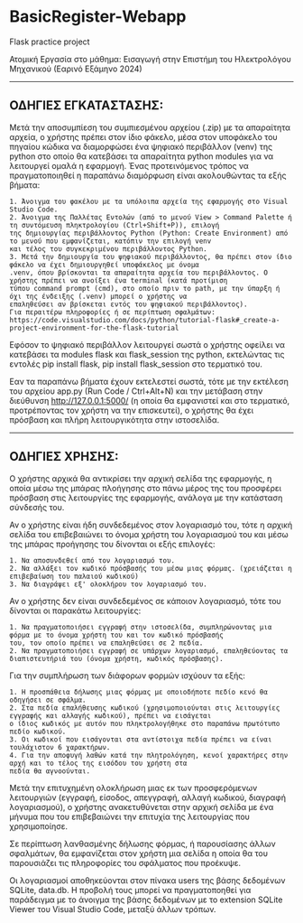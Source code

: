 # BasicRegister-Webapp
Flask practice project

Ατομική Εργασία στο μάθημα: Εισαγωγή στην Επιστήμη του Ηλεκτρολόγου Μηχανικού (Εαρινό Εξάμηνο 2024)

---------------------
ΟΔΗΓΙΕΣ ΕΓΚΑΤΑΣΤΑΣΗΣ:
---------------------
  Μετά την αποσυμπίεση του συμπιεσμένου αρχείου (.zip) με τα απαραίτητα αρχεία, ο χρήστης πρέπει στον ίδιο φάκελο, μέσα στον 
  υποφάκελο του πηγαίου κώδικα να διαμορφώσει ένα ψηφιακό περιβάλλον (venv) της python στο οποίο θα κατεβάσει τα απαραίτητα 
  python modules για να λειτουργεί ομαλά η εφαρμογή. Ένας προτεινόμενος τρόπος να πραγματοποιηθεί η παραπάνω διαμόρφωση είναι 
  ακολουθώντας τα εξής βήματα:
  
    1. Άνοιγμα του φακέλου με τα υπόλοιπα αρχεία της εφαρμογής στο Visual Studio Code.
    2. Άνοιγμα της Παλλέτας Εντολών (από το μενού View > Command Palette ή τη συντόμευση πληκτρολογίου (Ctrl+Shift+P)), επιλογή
    της δημιουργίας περιβάλλοντος Python (Python: Create Environment) από το μενού που εμφανίζεται, κατόπιν την επιλογή venv
    και τέλος του συγκεκριμένου περιβάλλοντος Python.
    3. Μετά την δημιουργία του ψηφιακού περιβάλλοντος, θα πρέπει στον ίδιο φάκελο να έχει δημιουργηθεί υποφάκελος με όνομα 
    .venv, όπου βρίσκονται τα απαραίτητα αρχεία του περιβάλλοντος. Ο χρήστης πρέπει να ανοίξει ένα terminal (κατά προτίμιση 
    τύπου command prompt (cmd), στο οποίο πριν το path, με την ύπαρξη ή όχι της ένδειξης (.venv) μπορεί ο χρήστης να 
    επαληθεύσει αν βρίσκεται εντός του ψηφιακού περιβάλλοντος).
    Για περαιτέρω πληροφορίες ή σε περίπτωση σφαλμάτων: https://code.visualstudio.com/docs/python/tutorial-flask#_create-a-project-environment-for-the-flask-tutorial
    
  Εφόσον το ψηφιακό περιβάλλον λειτουργεί σωστά ο χρήστης οφείλει να κατεβάσει τα modules flask και flask_session της python,
  εκτελώντας τις εντολές pip install flask, pip install flask_session στο τερματικό του.

  Εαν τα παραπάνω βήματα έχουν εκτελεστεί σωστά, τότε με την εκτέλεση του αρχείου app.py (Run Code / Ctrl+Alt+N) και την
  μετάβαση στην διεύθυνση http://127.0.0.1:5000/ (η οποία θα εμφανιστεί και στο τερματικό, προτρέποντας τον χρήστη να 
  την επισκευτεί), ο χρήστης θα έχει πρόσβαση και πλήρη λειτουργικότητα στην ιστοσελίδα.


---------------
ΟΔΗΓΙΕΣ ΧΡΗΣΗΣ:
---------------
  Ο χρήστης αρχικά θα αντικρίσει την αρχική σελίδα της εφαρμογής, η οποία μέσω της μπάρας πλοήγησης στο πάνω μέρος της του
  προσφέρει πρόσβαση στις λειτουργίες της εφαρμογής, ανάλογα με την κατάσταση σύνδεσής του.

  Αν ο χρήστης είναι ήδη συνδεδεμένος στον λογαριασμό του, τότε η αρχική σελίδα του επιβεβαιώνει το όνομα χρήστη του λογαριασμού 
  του και μέσω της μπάρας προήγησης του δίνονται οι εξής επιλογές:
  
    1. Να αποσυνδεθεί από τον λογαριασμό του.
    2. Να αλλάξει τον κωδικό πρόσβασής του μέσω μιας φόρμας. (χρειάζεται η επιβεβαίωση του παλαιού κωδικού)
    3. Να διαγράψει εξ' ολοκλήρου τον λογαριασμό του.

  Αν ο χρήστης δεν είναι συνδεδεμένος σε κάποιον λογαριασμό, τότε του δίνονται οι παρακάτω λειτουργίες:

    1. Να πραγματοποιήσει εγγραφή στην ιστοσελίδα, συμπληρώνοντας μια φόρμα με το όνομα χρήστη του και τον κωδικό πρόσβασής
    του, τον οποίο πρέπει να επαληθεύσει σε 2 πεδία.
    2. Να πραγματοποιήσει εγγραφή σε υπάρχων λογαριασμό, επαληθεύοντας τα διαπιστευτήριά του (όνομα χρήστη, κωδικός πρόσβασης).

  Για την συμπλήρωση των διάφορων φορμών ισχύουν τα εξής:

    1. Η προσπάθεια δήλωσης μιας φόρμας με οποιοδήποτε πεδίο κενό θα οδηγήσει σε σφάλμα.
    2. Στα πεδία επαλήθευσης κωδικού (χρησιμοποιούνται στις λειτουργίες εγγραφής και αλλαγής κωδικού), πρέπει να εισάγεται 
    ο ίδιος κωδικός με αυτόν που πληκτρολογήθηκε στο παραπάνω πρωτότυπο πεδίο κωδικού.
    3. Οι κωδικοί που εισάγονται στα αντίστοιχα πεδία πρέπει να είναι τουλάχιστον 6 χαρακτήρων.
    4. Για την αποφυγή λαθών κατά την πλητρολόγηση, κενοί χαρακτήρες στην αρχή και το τέλος της εισόδου του χρήστη στα 
    πεδία θα αγνοούνται.

  Μετά την επιτυχημένη ολοκλήρωση μιας εκ των προσφερόμενων λειτουργιών (εγγραφή, είσοδος, απεγγραφή, αλλαγή κωδικού, διαγραφή
  λογαριασμού), ο χρήστης ανακετυθύνεται στην αρχική σελίδα με ένα μήνυμα που του επιβεβαιώνει την επιτυχία της λειτουργίας
  που χρησιμοποίησε.
  
  Σε περίπτωση λανθασμένης δήλωσης φόρμας, ή παρουσίασης άλλων σφαλμάτων, θα εμφανίζεται στον χρήστη μια σελίδα 
  η οποία θα του παρουσιάζει τις πληροφορίες του σφάλματος που προέκυψε.

  Οι λογαριασμοί αποθηκεύονται στον πίνακα users της βάσης δεδομένων SQLite, data.db. Η προβολή τους μπορεί να πραγματοποηθεί
  για παράδειγμα με το άνοιγμα της βάσης δεδομένων με το extension SQLite Viewer του Visual Studio Code, μεταξύ άλλων τρόπων.
    
